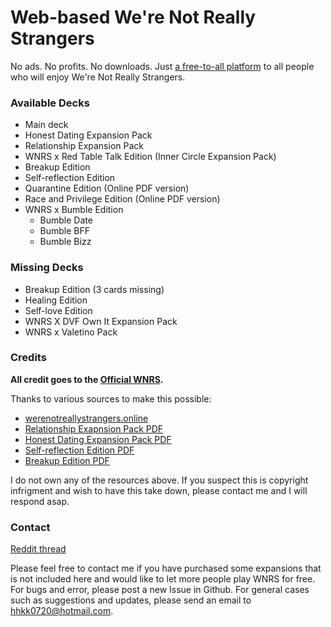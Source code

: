 # Web-based We're Not Really Strangers

No ads. No profits. No downloads. Just [a free-to-all platform](https://jonathan-lph.github.io/wnrs) to all people who will enjoy We're Not Really Strangers.

### Available Decks

- Main deck
- Honest Dating Expansion Pack
- Relationship Expansion Pack
- WNRS x Red Table Talk Edition (Inner Circle Expansion Pack)
- Breakup Edition
- Self-reflection Edition
- Quarantine Edition (Online PDF version)
- Race and Privilege Edition (Online PDF version)
- WNRS x Bumble Edition
  - Bumble Date 
  - Bumble BFF
  - Bumble Bizz

### Missing Decks

- Breakup Edition (3 cards missing)
- Healing Edition
- Self-love Edition
- WNRS X DVF Own It Expansion Pack
- WNRS x Valetino Pack

### Credits

**All credit goes to the [Official WNRS](https://www.werenotreallystrangers.com/).** 

Thanks to various sources to make this possible:

- [werenotreallystrangers.online](https://www.werenotreallystrangers.online/)
- [Relationship Exapnsion Pack PDF](https://dochub.com/roughunderscoreoutlines/ok2BPdERPa9DGDBKAxpLrN/relationship-wnrs-pdf?dt=AXuCHZr9L4ypEGKbqj8z)
- [Honest Dating Expansion Pack PDF](https://dochub.com/roughunderscoreoutlines/r4D6EkZVZZp2mNBVpQXW7O/honest-dating-wnrs-3-pdf?dt=LjiqJAQd6CRamnAoMbew)
- [Self-reflection Edition PDF](https://dochub.com/roughunderscoreoutlines/8adOrbPVQgljYnBR24Mj7D/self-reflection-wnrs-3-pdf?dt=Z44EAc2EzxcF7YquWmdg)
- [Breakup Edition PDF](https://docs.google.com/document/d/1-MPhFVRuzj4LZcatqvYJRKnYkIQOwxHr1sYwJ6WYrWM/edit?usp=sharing)

I do not own any of the resources above. If you suspect this is copyright infrigment and wish to have this take down, please contact me and I will respond asap.

### Contact

[Reddit thread](https://www.reddit.com/r/cardgames/comments/nf47ps/were_not_really_strangers_online/?utm_source=share&utm_medium=web2x&context=3)

Please feel free to contact me if you have purchased some expansions that is not included here and would like to let more people play WNRS for free. 
For bugs and error, please post a new Issue in Github. 
For general cases such as suggestions and updates, please send an email to hhkk0720@hotmail.com.

